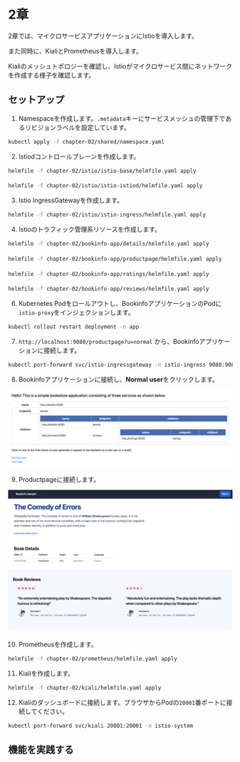 # 2章

2章では、マイクロサービスアプリケーションにIstioを導入します。

また同時に、KialiとPrometheusを導入します。

Kialiのメッシュトポロジーを確認し、Istioがマイクロサービス間にネットワークを作成する様子を確認します。

## セットアップ

1. Namespaceを作成します。`.metadata`キーにサービスメッシュの管理下であるリビジョンラベルを設定しています。

```bash
kubectl apply -f chapter-02/shared/namespace.yaml
```

2. Istiodコントロールプレーンを作成します。

```bash
helmfile -f chapter-02/istio/istio-base/helmfile.yaml apply

helmfile -f chapter-02/istio/istio-istiod/helmfile.yaml apply
```

3. Istio IngressGatewayを作成します。

```bash
helmfile -f chapter-02/istio/istio-ingress/helmfile.yaml apply
```

4. Istioのトラフィック管理系リソースを作成します。

```bash
helmfile -f chapter-02/bookinfo-app/details/helmfile.yaml apply

helmfile -f chapter-02/bookinfo-app/productpage/helmfile.yaml apply

helmfile -f chapter-02/bookinfo-app/ratings/helmfile.yaml apply

helmfile -f chapter-02/bookinfo-app/reviews/helmfile.yaml apply
```

6. Kubernetes Podをロールアウトし、BookinfoアプリケーションのPodに`istio-proxy`をインジェクションします。

```bash
kubectl rollout restart deployment -n app
```

7. `http://localhost:9080/productpage?u=normal` から、Bookinfoアプリケーションに接続します。

```bash
kubectl port-forward svc/istio-ingressgateway -n istio-ingress 9080:9080
```

8. Bookinfoアプリケーションに接続し、**Normal user**をクリックします。

![bookinfo](../images/bookinfo.png)

9. Productpageに接続します。

![bookinfo_productpage](../images/bookinfo_productpage.png)

10. Prometheusを作成します。

```bash
helmfile -f chapter-02/prometheus/helmfile.yaml apply
```

11. Kialiを作成します。

```bash
helmfile -f chapter-02/kiali/helmfile.yaml apply
```

12. Kialiのダッシュボードに接続します。ブラウザからPodの`20001`番ポートに接続してください。

```bash
kubectl port-forward svc/kiali 20001:20001 -n istio-system
```

## 機能を実践する
